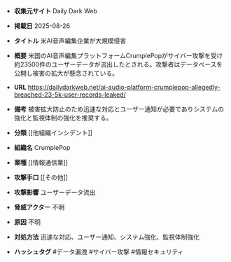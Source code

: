 - **収集元サイト**
Daily Dark Web

- **掲載日**
2025-08-26

- **タイトル**
米AI音声編集企業が大規模侵害

- **概要**
米国のAI音声編集プラットフォームCrumplePopがサイバー攻撃を受け約23500件のユーザーデータが流出したとされる。攻撃者はデータベースを公開し被害の拡大が懸念されている。

- **URL**
https://dailydarkweb.net/ai-audio-platform-crumplepop-allegedly-breached-23-5k-user-records-leaked/

- **備考**
被害拡大防止のため迅速な対応とユーザー通知が必要でありシステムの強化と監視体制の強化を推奨する。

- **分類**
[[他組織インシデント]]

- **組織名**
CrumplePop

- **業種**
[[情報通信業]]

- **攻撃手口**
[[その他]]

- **攻撃影響**
ユーザーデータ流出

- **脅威アクター**
不明

- **原因**
不明

- **対処方法**
迅速な対応、ユーザー通知、システム強化、監視体制強化

- **ハッシュタグ**
#データ漏洩 #サイバー攻撃 #情報セキュリティ
